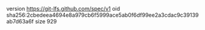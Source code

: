 version https://git-lfs.github.com/spec/v1
oid sha256:2cbedeea4694e8a979cb6f5999ace5ab0f6df99ee2a3cdac9c39139ab7d63a6f
size 929
